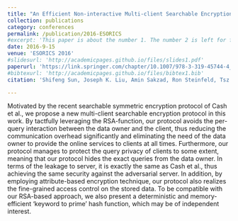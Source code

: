 ```yaml
---
title: "An Efficient Non-interactive Multi-client Searchable Encryption with Support for Boolean Queries"
collection: publications
category: conferences
permalink: /publication/2016-ESORICS
#excerpt: 'This paper is about the number 1. The number 2 is left for future work.'
date: 2016-9-15
venue: 'ESORICS 2016'
#slidesurl: 'http://academicpages.github.io/files/slides1.pdf'
paperurl: 'https://link.springer.com/chapter/10.1007/978-3-319-45744-4_8'
#bibtexurl: 'http://academicpages.github.io/files/bibtex1.bib'
citation: 'Shifeng Sun, Joseph K. Liu, Amin Sakzad, Ron Steinfeld, Tsz Hon Yuen: An Efficient Non-interactive Multi-client Searchable Encryption with Support for Boolean Queries. ESORICS (1) 2016: 154-172'

---
```

Motivated by the recent searchable symmetric encryption protocol of Cash et al., we propose a new multi-client searchable encryption protocol in this work. By tactfully leveraging the RSA-function, our protocol avoids the per-query interaction between the data owner and the client, thus reducing the communication overhead significantly and eliminating the need of the data owner to provide the online services to clients at all times. Furthermore, our protocol manages to protect the query privacy of clients to some extent, meaning that our protocol hides the exact queries from the data owner. In terms of the leakage to server, it is exactly the same as Cash et al., thus achieving the same security against the adversarial server. In addition, by employing attribute-based encryption technique, our protocol also realizes the fine-grained access control on the stored data. To be compatible with our RSA-based approach, we also present a deterministic and memory-efficient ‘keyword to prime’ hash function, which may be of independent interest.
